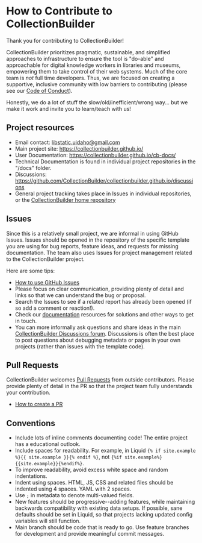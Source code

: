 # How to Contribute to CollectionBuilder

Thank you for contributing to CollectionBuilder!

CollectionBuilder prioritizes pragmatic, sustainable, and simplified approaches to infrastructure to ensure the tool is "do-able" and approachable for digital knowledge workers in libraries and museums, empowering them to take control of their web systems. 
Much of the core team is *not* full time developers.
Thus, we are focused on creating a supportive, inclusive community with low barriers to contributing (please see our [Code of Conduct](https://github.com/CollectionBuilder/collectionbuilder.github.io/blob/master/CODE_OF_CONDUCT.md)).

Honestly, we do a lot of stuff the slow/old/inefficient/wrong way... but we make it work and invite you to learn/teach with us!

## Project resources

- Email contact: libstatic.uidaho@gmail.com 
- Main project site: <https://collectionbuilder.github.io/>
- User Documentation: <https://collectionbuilder.github.io/cb-docs/>
- Technical Documentation is found in individual project repositories in the "/docs" folder.
- Discussions: <https://github.com/CollectionBuilder/collectionbuilder.github.io/discussions>
- General project tracking takes place in Issues in individual repositories, or the [CollectionBuilder home repository](https://github.com/CollectionBuilder/collectionbuilder.github.io/issues)

## Issues

Since this is a relatively small project, we are informal in using GitHub Issues. 
Issues should be opened in the repository of the specific template you are using for bug reports, feature ideas, and requests for missing documentation.
The team also uses Issues for project management related to the CollectionBuilder project.

Here are some tips:

- [How to use GitHub Issues](https://guides.github.com/features/issues/)
- Please focus on clear communication, providing plenty of detail and links so that we can understand the bug or proposal.
- Search the Issues to see if a related report has already been opened (if so add a comment or reaction!).
- Check our [documentation](https://collectionbuilder.github.io/cb-docs/) resources for solutions and other ways to get in touch.
- You can more informally ask questions and share ideas in the main [CollectionBuilder Discussions forum](https://github.com/CollectionBuilder/collectionbuilder.github.io/discussions). Discussions is often the best place to post questions about debugging metadata or pages in your own projects (rather than issues with the template code).

## Pull Requests 

CollectionBuilder welcomes [Pull Requests](https://help.github.com/en/articles/about-pull-requests) from outside contributors. 
Please provide plenty of detail in the PR so that the project team fully understands your contribution.

- [How to create a PR](https://help.github.com/en/github/collaborating-with-issues-and-pull-requests/creating-a-pull-request)

## Conventions

- Include lots of inline comments documenting code! The entire project has a educational outlook.
- Include spaces for readability. For example, in Liquid `{% if site.example %}{{ site.example }}{% endif %}`, not `{%if site.example%}{{site.example}}{%endif%}`.
- To improve readability, avoid excess white space and random indentations.
- Indent using spaces. HTML, JS, CSS and related files should be indented using 4 spaces. YAML with 2 spaces.
- Use `;` in metadata to denote multi-valued fields.
- New features should be progressive--adding features, while maintaining backwards compatibility with existing data setups. If possible, sane defaults should be set in Liquid, so that projects lacking updated config variables will still function.
- Main branch should be code that is ready to go. Use feature branches for development and provide meaningful commit messages.
